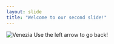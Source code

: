 ```yaml
---
layout: slide
title: "Welcome to our second slide!"
---
```

![Venezia](https://de.wikipedia.org/wiki/Venedig#/media/Datei:Venezia_c.1650.jpg)
Use the left arrow to go back!
